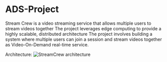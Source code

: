 # ADS-Project

Stream Crew is a video streaming service that allows multiple users to stream videos together
The project leverages edge computing to provide a highly scalable, distributed architecture
The project involves building a system where multiple users can join a session and stream videos together as Video-On-Demand real-time service.

Architecture:
![StreamCrew architecture](https://user-images.githubusercontent.com/21334871/235218056-fa7331b6-164c-4bfe-8746-845c95de32b1.jpeg)

